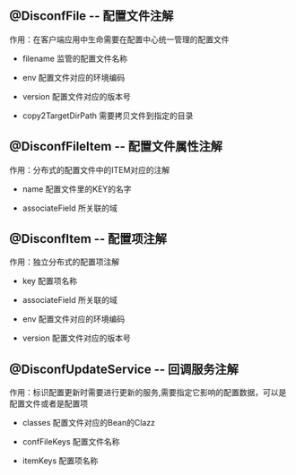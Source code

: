 
## @DisconfFile -- 配置文件注解 ##

作用：在客户端应用中生命需要在配置中心统一管理的配置文件

- filename 监管的配置文件名称

- env 配置文件对应的环境编码

- version 配置文件对应的版本号

- copy2TargetDirPath 需要拷贝文件到指定的目录
	

## @DisconfFileItem -- 配置文件属性注解 ##

作用：分布式的配置文件中的ITEM对应的注解


- name 配置文件里的KEY的名字

- associateField 所关联的域

## @DisconfItem -- 配置项注解 ##

作用：独立分布式的配置项注解


- key 配置项名称

- associateField 所关联的域

- env 配置文件对应的环境编码

- version 配置文件对应的版本号


## @DisconfUpdateService -- 回调服务注解 ##

作用：标识配置更新时需要进行更新的服务,需要指定它影响的配置数据，可以是配置文件或者是配置项

- classes 配置文件对应的Bean的Clazz

- confFileKeys 配置文件名称

- itemKeys 配置项名称